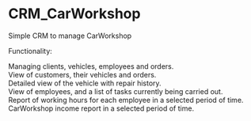 # CRM_CarWorkshop
Simple CRM to manage CarWorkshop

Functionality:

Managing clients, vehicles, employees and orders.  
View of customers, their vehicles and orders.  
Detailed view of the vehicle with repair history.  
View of employees, and a list of tasks currently being carried out.  
Report of working hours for each employee in a selected period of time.
CarWorkshop income report in a selected period of time.